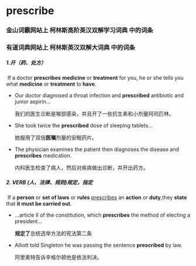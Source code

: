 # prescribe

### 金山词霸网站上 柯林斯高阶英汉双解学习词典 中的词条

### 有道词典网站上  柯林斯英汉双解大词典    中的词条

##### 1.开（药、处方）

​	If a doctor **prescribes** **medicine** or **treatment** for you, he or she tells you what **medicine** or **treatment** to **have**.

- Our doctor diagnosed a throat infection and **prescribed** antibiotic and junior aspirin...

  我们的医生诊断是喉部感染，并且开了一些抗生素和小剂量阿司匹林。

- She took twice the **prescribed** dose of sleeping tablets...

  她服用了双倍**医嘱**剂量的安眠药片。

- The physician examines the patient then diagnoses the disease and **prescribes** medication.

  内科医生检查了病人，然后对疾病做出诊断，并开出药方。

##### 2. VERB (人、法律、规则)规定，指定

​	If a **person** or **set of laws** or **rules** <u>prescribes</u> an **action** or **duty**,they **state** that **it must be carried out**.

- ...article II of the constitution, which **prescribes** the method of electing a president...

   **规定了**总统选举方法的宪法第二条

- Alliott told Singleton he was passing the sentence **prescribed** by law.

  阿里奥特告诉辛格尔顿他是依法判决。